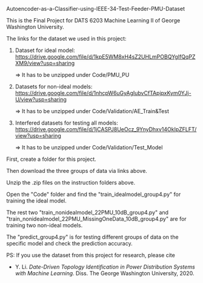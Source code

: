 Autoencoder-as-a-Classifier-using-IEEE-34-Test-Feeder-PMU-Dataset

This is the Final Project for DATS 6203 Machine Learning II of George Washington University.

The links for the dataset we used in this project:
1. Dataset for ideal model:
https://drive.google.com/file/d/1kpE5WM8xH4sZ2UHLmPOBQYgIfQqPZXM9/view?usp=sharing

   => It has to be unzipped under Code/PMU_PU

2. Datasets for non-ideal models:
https://drive.google.com/file/d/1nhcpW6uGyAgIubvCfTApjpxKym0YJj-U/view?usp=sharing

   => It has to be unzipped under Code/Validation/AE_Train&Test

3. Interfered datasets for testing all models:
https://drive.google.com/file/d/1jCASPJ8UeOcz_9YnyDhxv14OkIpZFLFT/view?usp=sharing

   => It has to be unzipped under Code/Validation/Test_Model

First, create a folder for this project.

Then download the three groups of data via links above.

Unzip the .zip files on the instruction folders above.

Open the "Code" folder and find the "train_idealmodel_group4.py" for training the ideal model.

The rest two "train_nonidealmodel_22PMU_10dB_group4.py" and "train_nonidealmodel_22PMU_MissingOneData_10dB_group4.py" are for training two non-ideal models.

The "predict_group4.py" is for testing different groups of data on the specific model and check the prediction accuracy.

PS: If you use the dataset from this project for research, please cite<br>
- Y. Li. <em>Date-Driven Topology Identification in Power Distribution Systems with Machine Learning</em>. Diss. The George Washington University, 2020.
